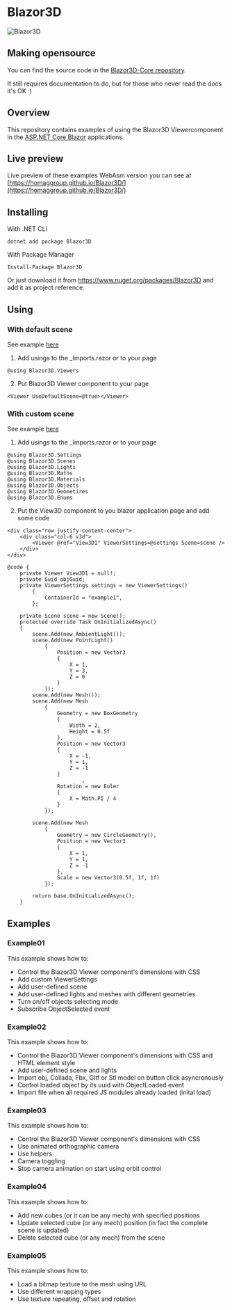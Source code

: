 # Blazor3D
![Blazor3D](../main/Assets/Blazor3D.jpg)

## Making opensource

You can find the source code in the [Blazor3D-Core repository](https://github.com/HomagGroup/Blazor3D-Core).

It still requires documentation to do, but for those who never read the docs it's OK :)

## Overview
This repository contains examples of using the Blazor3D Viewercomponent in the [ASP.NET Core Blazor](https://docs.microsoft.com/en-us/aspnet/core/blazor/) applications.

## Live preview

Live preview of these examples WebAsm version you can see at  [https://homaggroup.github.io/Blazor3D/](https://homaggroup.github.io/Blazor3D/) 

## Installing

With .NET CLI
```
dotnet add package Blazor3D
```
With Package Manager
```
Install-Package Blazor3D
```
Or just download it from <https://www.nuget.org/packages/Blazor3D> and add it as project reference.

## Using

### With default scene
See example [here](../main/Examples/Blazor3D.Examples.WebAsm/Pages/Index.razor)

1. Add usings to the _Imports.razor or to your page
 ```
@using Blazor3D.Viewers
```
2. Put Blazor3D Viewer component to your page
 ```
<Viewer UseDefaultScene=@true></Viewer>
```

### With custom scene
See example [here](../main/Examples/Blazor3D.Examples.WebAsm/Pages/Example01.razor)

1. Add usings to the _Imports.razor or to your page
 ```
@using Blazor3D.Settings
@using Blazor3D.Scenes
@using Blazor3D.Lights
@using Blazor3D.Maths
@using Blazor3D.Materials
@using Blazor3D.Objects
@using Blazor3D.Geometires
@using Blazor3D.Enums
```
2. Put the View3D component to you blazor application page and add some code
```
<div class="row justify-content-center">
    <div class="col-6 v3d">
        <Viewer @ref="View3D1" ViewerSettings=@settings Scene=scene />
    </div>
</div>

@code {
    private Viewer View3D1 = null!;
    private Guid objGuid;
    private ViewerSettings settings = new ViewerSettings()
        {
            ContainerId = "example1",
        };

    private Scene scene = new Scene();
    protected override Task OnInitializedAsync()
    {
        scene.Add(new AmbientLight());
        scene.Add(new PointLight()
            {
                Position = new Vector3
                {
                    X = 1,
                    Y = 3,
                    Z = 0
                }
            });
        scene.Add(new Mesh());
        scene.Add(new Mesh
            {
                Geometry = new BoxGeometry
                {
                    Width = 2,
                    Height = 0.5f
                },
                Position = new Vector3
                {
                    X = -1,
                    Y = 1,
                    Z = -1
                }
                        ,
                Rotation = new Euler
                {
                    X = Math.PI / 4
                }
            });

        scene.Add(new Mesh
            {
                Geometry = new CircleGeometry(),
                Position = new Vector3
                {
                    X = 1,
                    Y = 1,
                    Z = -1
                },
                Scale = new Vector3(0.5f, 1f, 1f)
            });

        return base.OnInitializedAsync();
    }
```

## Examples

### Example01

This example shows how to:
    <ul>
        <li>Control the Blazor3D Viewer component's dimensions with CSS</li>
        <li>Add custom ViewerSettings</li>
        <li>Add user-defined scene</li>
        <li>Add user-defined lights and meshes with different geometries</li>
        <li>Turn on/off objects selecting mode </li>
        <li>Subscribe ObjectSelected event</li>
    </ul>

### Example02

This example shows how to:
    <ul>
        <li>Control the Blazor3D Viewer component's dimensions with CSS and HTML element style</li>
        <li>Add user-defined scene and lights</li>
        <li>Import obj, Collada, Fbx, Gltf or Stl model on button click asyncronously</li>
        <li>Control loaded object by its uuid with ObjectLoaded event</li>
        <li>Import file when all required JS modules already loaded (inital load)</li>
    </ul>

### Example03

This example shows how to:
    <ul>
        <li>Control the Blazor3D Viewer component's dimensions with CSS</li>
        <li>Use animated orthographic camera</li>
        <li>Use helpers</li>
        <li>Camera toggling</li>
        <li>Stop camera animation on start using orbit control</li>
    </ul>

### Example04

This example shows how to:
    <ul>
        <li>Add new cubes (or it can be any mech) with specified positions</li>
        <li>Update selected cube (or any mech) position (in fact the complete scene is updated)</li>
        <li>Delete selected cube (or any mech) from the scene</li>
    </ul>

### Example05

This example shows how to:
    <ul>
        <li>Load a bitmap texture to the mesh using URL</li>
        <li>Use different wrapping types</li>
        <li>Use texture repeating, offset and rotation</li>
    </ul>

